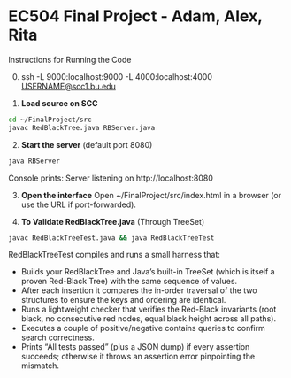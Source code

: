 # EC504 Final Project - Adam, Alex, Rita

Instructions for Running the Code

0. ssh -L 9000:localhost:9000 -L 4000:localhost:4000 USERNAME@scc1.bu.edu

1. **Load source on SCC**

```bash
cd ~/FinalProject/src
javac RedBlackTree.java RBServer.java
```

2. **Start the server** (default port 8080)

```bash
java RBServer
```

Console prints: Server listening on http://localhost:8080

3. **Open the interface**
   Open ~/FinalProject/src/index.html in a browser (or use the URL if port-forwarded).

4. **To Validate RedBlackTree.java** (Through TreeSet)

```bash
javac RedBlackTreeTest.java && java RedBlackTreeTest
```

RedBlackTreeTest compiles and runs a small harness that:

- Builds your RedBlackTree and Java’s built-in TreeSet (which is itself a proven Red-Black Tree) with the same sequence of values.
- After each insertion it compares the in-order traversal of the two structures to ensure the keys and ordering are identical.
- Runs a lightweight checker that verifies the Red-Black invariants (root black, no consecutive red nodes, equal black height across all paths).
- Executes a couple of positive/negative contains queries to confirm search correctness.
- Prints “All tests passed” (plus a JSON dump) if every assertion succeeds; otherwise it throws an assertion error pinpointing the mismatch.
